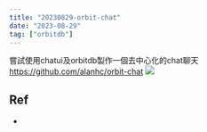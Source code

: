 ```yaml
---
title: "20230829-orbit-chat"
date: "2023-08-29"
tag: ["orbitdb"]
---
```


嘗試使用chatui及orbitdb製作一個去中心化的chat聊天
https://github.com/alanhc/orbit-chat
![](https://i.imgur.com/QeXYkUw.png)
## Ref
- 





